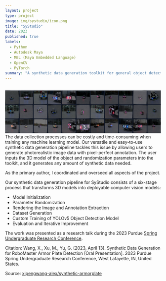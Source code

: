 ```yaml
---
layout: project
type: project
image: img/systudio/icon.png
title: "SyStudio"
date: 2023
published: true
labels:
  - Python
  - Autodesk Maya
  - MEL (Maya Embedded Language)
  - OpenCV
  - PyTorch
summary: "A synthetic data generation toolkit for general object detection applications."
---
```


<br>

<img class="img-fluid mx-auto d-block" src="../img/systudio/icon1.png">

<br>
The data collection processes can be costly and time-consuming when training any machine learning model. Our versatile and easy-to-use synthetic data generation pipeline tackles this issue by allowing users to generate photorealistic image data with pixel-perfect annotation. The user inputs the 3D model of the object and randomization parameters into the toolkit, and it generates any amount of synthetic data needed. 

As the primary author, I coordinated and overseed all aspects of the project.

Our synthetic data generation pipeline for SyStudio consists of a six-stage process that transforms 3D models into deployable computer vision models:
 - Model Initialization
 - Parameter Randomization
 - Rendering the Image and Annotation Extraction
 - Dataset Generation
 - Custom Training of YOLOv5 Object Detection Model
 - Evaluation and Iterative Improvement

The work was presented as a research talk during the 2023 Purdue <a href="https://www.purdue.edu/undergrad-research/conferences/spring/archive/documents/AbstractBooklet_Spring2023.pdf#page=442">Spring Undergraduate Research Conference</a>.

Citation:
Wang, X., Xu, M., Yu, G. (2023, April 13). Synthetic Data Generation for RoboMaster Armor Plate Detection [Oral
Presentation]. 2023 Purdue Spring Undergraduate Research Conference, West Lafayette, IN, United States.


Source: <a href="https://github.com/xipengwang-alex/synthetic-armorplate">xipengwang-alex/synthetic-armorplate</a>
